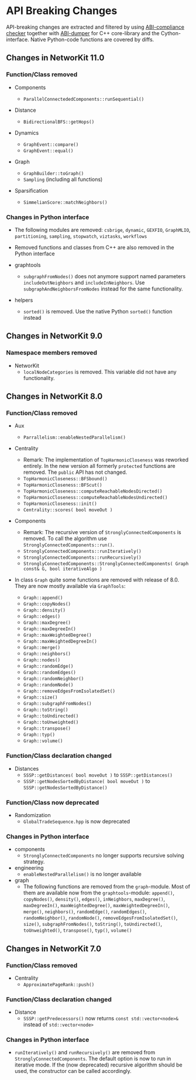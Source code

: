 
# API Breaking Changes

API-breaking changes are extracted and filtered by using [ABI-compliance checker](https://lvc.github.io/abi-compliance-checker/) together with [ABI-dumper](https://github.com/lvc/abi-dumper) for C++ core-library and the Cython-interface. Native Python-code functions are covered by diffs.

## Changes in NetworKit 11.0

### Function/Class removed

- Components
  - `ParallelConnectededComponents::runSequential()`

- Distance
  - `BidirectionalBFS::getHops()`

- Dynamics
  - `GraphEvent::compare()`
  - `GraphEvent::equal()`

- Graph
  - `GraphBuilder::toGraph()`
  - `Sampling` (including all functions)

- Sparsification
  - `SimmelianScore::matchNeighbors()`

### Changes in Python interface

- The following modules are removed: `csbrige`, `dynamic`, `GEXFIO`, `GraphMLIO`, `partitioning`, `sampling`, `stopwatch`, `viztasks`, `workflows`

- Removed functions and classes from C++ are also removed in the Python interface

- graphtools
  - `subgraphFromNodes()` does not anymore support named parameters `includeOutNeighbors` and `includeInNeighbors`. Use `subgraphAndNeighborsFromNodes` instead for the same functionality.

- helpers
  - `sorted()` is removed. Use the native Python `sorted()` function instead

## Changes in NetworKit 9.0

### Namespace members removed
  - NetworKit
    - `localNodeCategories` is removed. This variable did not have any functionality.


## Changes in NetworKit 8.0

### Function/Class removed

- Aux
  - `Parrallelism::enableNestedParallelism()` 

- Centrality
  - Remark: The implementation of `TopHarmonicCloseness` was reworked entirely. In the new version all formerly `protected` functions are removed. The `public` API has not changed.
  - `TopHarmonicCloseness::BFSbound()`
  - `TopHarmonicCloseness::BFScut()`
  - `TopHarmonicCloseness::computeReachableNodesDirected()`
  - `TopHarmonicCloseness::computeReachableNodesUndirected()`
  - `TopHarmonicCloseness::init()`
  - `Centrality::scores( bool moveOut )`

- Components
  - Remark: The recursive version of `StronglyConnectedComponents` is removed. To call the algorithm use `StronglyConnectedComponents::run()`.
  - `StronglyConnectedComponents::runIteratively()`
  - `StronglyConnectedComponents::runRecursively()`
  - `StronglyConnectedComponents::StronglyConnectedComponents( Graph const& G, bool iterativeAlgo )`

- In class `Graph` quite some functions are removed with release of 8.0. They are now mostly available via `GraphTools`:
  - `Graph::append()`
  - `Graph::copyNodes()`
  - `Graph::density()`
  - `Graph::edges()`
  - `Graph::maxDegree()`
  - `Graph::maxDegreeIn()`
  - `Graph::maxWeightedDegree()`
  - `Graph::maxWeightedDegreeIn()`
  - `Graph::merge()`
  - `Graph::neighbors()`
  - `Graph::nodes()`
  - `Graph::randomEdge()`
  - `Graph::randomEdges()`
  - `Graph::randomNeighbor()`
  - `Graph::randomNode()`
  - `Graph::removeEdgesFromIsolatedSet()`
  - `Graph::size()`
  - `Graph::subgraphFromNodes()`
  - `Graph::toString()`
  - `Graph::toUndirected()`
  - `Graph::toUnweighted()`
  - `Graph::transpose()`
  - `Graph::typ()`
  - `Graph::volume()`


### Function/Class declaration changed

- Distances
  - `SSSP::getDistances( bool moveOut )` to `SSSP::getDistances()`
  - `SSSP::getNodesSortedByDistance( bool moveOut )` to `SSSP::getNodesSortedByDistance()`


### Function/Class now deprecated

- Randomization
  - `GlobalTradeSequence.hpp` is now deprecated

### Changes in Python interface

- components
  - `StronglyConnectedComponents` no longer supports recursive solving strategy.
- engineering
  - `enableNestedParallelism()` is no longer available
- graph
  - The following functions are removed from the `graph`-module. Most of them are available now from the `graphtools`-module:
  `append()`, `copyNodes()`, `density()`, `edges()`, `inNeighbors`, `maxDegree()`, `maxDegreeIn()`, `maxWeightedDegree()`, `maxWeightedDegreeIn()`, `merge()`, `neighbors()`, `randomEdge()`, `randomEdges()`, `randomNeighbor()`, `randomNode()`, `removeEdgesFromIsolatedSet()`, `size()`, `subgraphFromNodes()`, `toString()`, `toUndirected()`, `toUnweighted()`, `transpose()`, `typ()`, `volume()`


## Changes in NetworKit 7.0

### Function/Class removed

- Centrality
  - `ApproximatePageRank::push()`


### Function/Class declaration changed

- Distance
  - `SSSP::getPredecessors()` now returns `const std::vector<node>&` instead of `std::vector<node>`


### Changes in Python interface

- `runIteratively()` and `runRecursively()` are removed from `StronglyConnectedComponents`. The default option is now to run in iterative mode. If the (now deprecated) recursive algorithm should be used, the constructor can be called accordingly.
